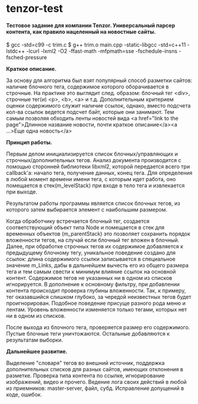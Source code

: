 tenzor-test
===========
<h4>Тестовое задание для компании Tenzor. Универсальный парсер контента, как правило нацеленный на новостные сайты.</h4>

$ gcc -std=c99 -c trim.c
$ g++ trim.o main.cpp -static-libgcc -std=c++11 -lstdc++ -lcurl -lxml2 -O2 -ffast-math -mfpmath=sse -fschedule-insns -fsched-pressure

**Краткое описание.**

За основу для алгоритма был взят популярный способ разметки сайтов: наличие блочного тега, содержимое которого оборачивается в строчные. На практике это выглядит след. образом: блочный тег &lt;div&gt;, строчные тег(и) &lt;p&gt;, &lt;b&gt;, &lt;a&gt; и т.д.
Дополнительным критерием оценки содержимого служит наличие ссылок, однако, вместо подсчета кол-ва ссылок ведется подсчет байт, которые они занимают. Тем самым позволяя обходить ленты новостей вида &lt;a href="link to the page"&gt;Длинное название новости, почти краткое описание&lt;/a&gt;&lt;a ...&gt;Еще одна новость&lt;/a&gt;


**Принцип работы.**

Первым делом инициализируется список блочных/управляющих и строчных/дополнительных тегов. Анализ документа производится с помощью сторонней библиотеки libxml2, которой передается всего три callback'a: начало тега, получение данных, конец тега.
Для определения в любой момент времени имени тега, с которым идет работа, оно помещается в стек(m_levelStack) при входе в тело тега и извлекается при выходе.

Результатом работы программы является список блочных тегов, из которого затем выбирается элемент с наибольшим размером.

Когда обработчику встречается блочный тег, создается соответствующий объект типа Node и помещается в стек для временных объектов (m_parentStack) это позволяет сохранить порядок вложенности тегов, на случай если блочный тег вложен в блочный. 
Далее, при обработке строчных тегов их содержимое добавляется к предыдущему блочному тегу, уникальное поведение создано для ссылок: длина содержимого ссылки записывается в специальное значение m_Links, дабы в дальнейшем вычесть его из общего размера тега и тем самым свести к минимум влияние ссылок на основной контент.
Содержимое тегов не указанных ни в одном из списков игнорируется.
В дополнение к основному фильтру, при добавлении контента происходит проверка глубины вложенности. Так, к примеру, тег оказавшийся слишком глубоко, за чередой неизвестных тегов будет проигнорирован. Подобное поведение присуще разного рода меню и лентам. Уровень вложенности изменяется только тегами, которых нет ни в одном из списков.

После выхода из блочного тега, проверяется размер его содержимого. Пустые блочные теги уничтожаются. Остальные добавляются к результатам выборки.


**Дальнейшее развитие.**

Выделение "словаря" тегов во внешний источник, поддержка дополнительных списков для разных сайтов, имеющих отклонения в разметке.
Проверка типа контента по ссылке, игнорирование изображений, видео и прочего.
Ведение лога своих действий в любой из приемников: master-server, файл, субд.
Исправление допущений в коде, ошибок.
